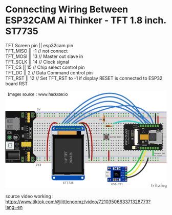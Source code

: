 # Connecting Wiring Between ESP32CAM Ai Thinker - TFT 1.8 inch. ST7735

 TFT Screen pin ||  esp32cam pin <br>
 TFT_MISO || -1  // not connect <br>
 TFT_MOSI || 13  // Master out slave in <br>
 TFT_SCLK || 14  // Clock signal <br>
 TFT_CS   ||  15 // Chip select control pin <br>
 TFT_DC   ||  2  // Data Command control pin <br>
 TFT_RST  || 12  // Set TFT_RST to -1 if display RESET is connected to ESP32 board RST <br>

![Pinout](https://github.com/BinaryBearzz/ESP32CAM_TFT/blob/main/Images/esp32-cam-connectTFT.png?=250x250)

source video working : https://www.tiktok.com/@littlenoomz/video/7210350663371328773?lang=en
